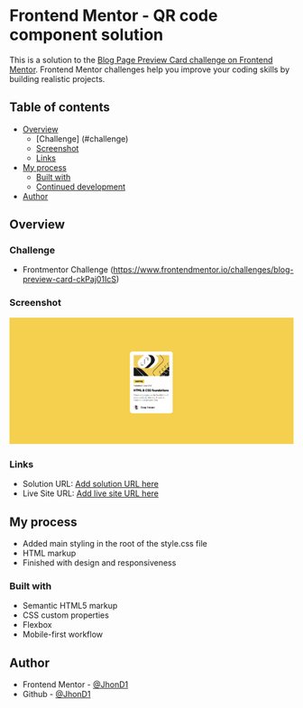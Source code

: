 # Frontend Mentor - QR code component solution

This is a solution to the [Blog Page Preview Card challenge on Frontend Mentor](https://www.frontendmentor.io/challenges/blog-preview-card-ckPaj01IcS). Frontend Mentor challenges help you improve your coding skills by building realistic projects. 

## Table of contents

- [Overview](#overview)
  - [Challenge] (#challenge)
  - [Screenshot](#screenshot)
  - [Links](#links)
- [My process](#my-process)
  - [Built with](#built-with)
  - [Continued development](#continued-development)
- [Author](#author)

## Overview
### Challenge
- Frontmentor Challenge (https://www.frontendmentor.io/challenges/blog-preview-card-ckPaj01IcS)

### Screenshot
![](./screenshot_blog_preview_card.png)

### Links

- Solution URL: [Add solution URL here](https://your-solution-url.com)
- Live Site URL: [Add live site URL here](https://your-live-site-url.com)

## My process
- Added main styling in the root of the style.css file
- HTML markup
- Finished with design and responsiveness

### Built with

- Semantic HTML5 markup
- CSS custom properties
- Flexbox
- Mobile-first workflow

## Author

- Frontend Mentor - [@JhonD1](https://www.frontendmentor.io/profile/JhonD1)
- Github - [@JhonD1](https://github.com/JhonD1)

